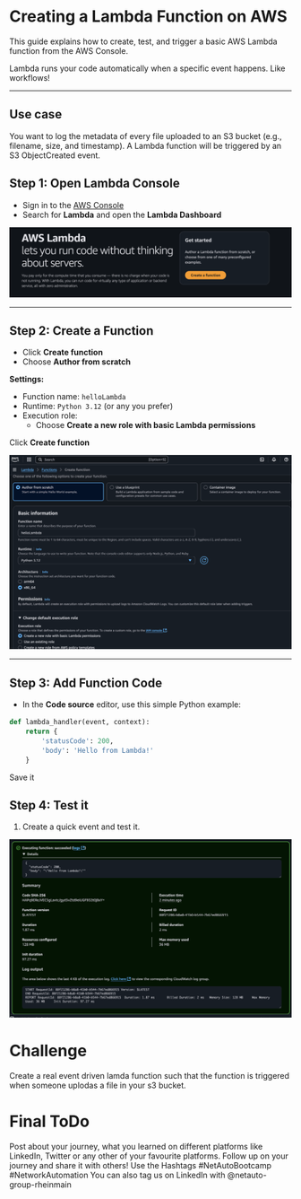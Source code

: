 # Creating a Lambda Function on AWS

This guide explains how to create, test, and trigger a basic AWS Lambda function from the AWS Console.

Lambda runs your code automatically when a specific event happens. Like workflows!

---
## Use case

You want to log the metadata of every file uploaded to an S3 bucket (e.g., filename, size, and timestamp). A Lambda function will be triggered by an S3 ObjectCreated event.

## Step 1: Open Lambda Console
- Sign in to the [AWS Console](https://console.aws.amazon.com/)
- Search for **Lambda** and open the **Lambda Dashboard**

![Screenshot - Lambda Dashboard](images/lambda-dashboard.png)

---

## Step 2: Create a Function
- Click **Create function**
- Choose **Author from scratch**

**Settings:**
- Function name: `helloLambda`
- Runtime: `Python 3.12` (or any you prefer)
- Execution role:
  - Choose **Create a new role with basic Lambda permissions**

Click **Create function**

![Screenshot - Create Lambda Function](images/create-lambda.png)

---

## Step 3: Add Function Code
- In the **Code source** editor, use this simple Python example:

```python
def lambda_handler(event, context):
    return {
        'statusCode': 200,
        'body': 'Hello from Lambda!'
    }
```
Save it

## Step 4: Test it

1. Create a quick event and test it.

![Screenshot - Test Lambda Function](images/test-lambda.png)

# Challenge

Create a real event driven lamda function such that the function is triggered when someone uplodas a file in your s3 bucket.

# Final ToDo

Post about your journey, what you learned on different platforms like LinkedIn, Twitter or any other of your favourite platforms. Follow up on your journey and share it with others! Use the Hashtags #NetAutoBootcamp #NetworkAutomation
You can also tag us on LinkedIn with @netauto-group-rheinmain